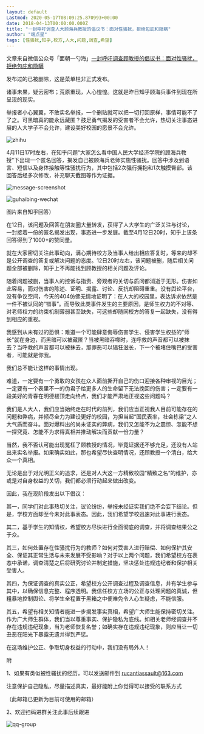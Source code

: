 ```yaml
---
layout: default
Lastmod: 2020-05-17T08:09:25.870993+00:00
date: 2018-04-13T00:00:00.000Z
title: "一封呼吁调查人大顾海兵教授的倡议书：面对性骚扰，拒绝包庇和隐瞒"
author: "端点星"
tags: [性骚扰,知乎,校方,人大,问题,调查,希望]
---
```


文章来自微信公众号「面朝一勺海」[一封呼吁调查顾教授的倡议书：面对性骚扰，拒绝包庇和隐瞒](https://mp.weixin.qq.com/s/_zgq5K6u_e7lP-FUue_5kQ)

发布过的已被删除，这是菜单栏非正式发布。

诸事未果，疑云密布；荒原重现，人心惶惶。这就是昨日知乎顾海兵事件到现在所呈现的现实。

举报者小心翼翼，不敢实名举报，一个删贴就可以把一切打回原样，事情可能不了了之。可黑暗真的能永远藏匿？鼓足勇气揭发的受害者不会允许，热切关注事态进展的人大学子不会允许，建设美好校园的愿景不会允许。

![zhihu](https://images.weserv.nl/?url=https%3A//i.imgur.com/AJBttUT.jpg)

4月11日17时左右，在知乎问题“大家怎么看中国人民大学经济学院的顾海兵教授”下出现一个匿名回答，揭发自己被顾海兵老师实施性骚扰。回答中涉及到语言、短信以及身体接触等性骚扰行为，其中包括2次强行拥抱和1次触摸臀部。该回答后经多次修改，补充聊天截图等作为证据。

![message-screenshot](https://images.weserv.nl/?url=https%3A//i.imgur.com/Fagcc2n.jpg)

![guhaibing-wechat](https://images.weserv.nl/?url=https%3A//i.imgur.com/AopEawF.jpg)

图片来自知乎回答）

在12日，该问题及回答在朋友圈大量转发，获得了人大学生的广泛关注与讨论，一封接着一份的匿名揭发出现，事态进一步发展。截至4月12日20时，知乎上该条回答得到了1000+的赞同量。

就在大家密切关注此事动向，满心期待校方及当事人给出相应答复时，等来的却不是公开调查的答复或解决问题的态度。12日20时左右，该问题被删，随后相关问题全部被删除，知乎上不再能找到顾教授的相关问题及评论。

随着问题被删，当事人的控诉与指责、旁观者的关切与质问都消逝于无形。伤害如此容易，而对伤害的陈述、证明、揭露、讨论、反抗却阻碍重重。没有舆论平台，没有争议空间，今天的404仿佛无情地证明了：在人大的校园里，表达诉求依然是一件不被认同的“错事”。而导致此类事件发生的主要原因，是师生权力的不对等、对老师权力的约束机制薄弱甚至缺失，可这些却随同校方的答复一起缺失，没有得到相应的重视。

我感到从未有过的恐惧：难道一个可能肆意侮辱伤害学生、侵害学生权益的“师长”就在身边，而黑暗可以被藏匿？当被黑暗吞噬时，连呼救的声音都可以被抹去？当呼救的声音都可以被抹去，那罪恶可以猖狂滋长，下一个被堵住嘴巴的受害者，可能就是你我。

我们总不能让这样的事情出现。

难道，一定要有一个勇敢的女孩在众人面前撕开自己的伤口迎接各种审视的目光；一定要有一个表里不一的伪君子给更多人的生命留下无法挽回的伤害；一定要有一段美好的青春在明德楼顶走向终点，我们才能严肃地正视这些问题吗？

我们是人大人，我们应当始终走在时代的前列，我们应当正视我人目前可能存在的问题和弊病，并倾尽全力为建设更好的校园，为担当起“国民表率，社会栋梁”之人大气质而奋斗。面对爆料出的尚未证实的弊病，我们又怎能不为之震惊、怎能不想一探究竟、怎能不为求得真相并推动解决而贡献一份力量？

当然，我不否认可能出现冤枉了顾教授的情况，毕竟证据还不够充足，还没有人站出来实名举报。如果确实如此，那也希望尽快查明情况，还顾教授一个清白，给大众一个真相。

无论是出于对光明正义的追求，还是对人大这一方精致校园“精致之名”的维护，亦或是对自身权益的关切，我们都必须行动起来做出改变。

因此，我在现阶段发出以下倡议：

其一，同学们对此事热切关注，议论纷纷，举报未经证实我们绝不会妄下结论。但是，学校方面却至今未对此事表态。因此，我们希望学校迅速对此事进行表态。

其二，基于学生的知情权，希望校方尽快进行全面彻底的调查，并将调查结果公之于众。

其三，如何处置存在性骚扰行为的教师？如何对受害人进行赔偿、如何保护其安全、保证其正常生活与未来发展不受影响？对于以上两个问题，我们希望校方在表态中承诺，调查清楚之后将研究讨论并制定措施，坚决惩处违规违纪者和保护相关受害人。

其四，为保证调查的真实公正，希望校方公开调查过程及调查信息，并有学生参与其中，以确保信息完整、程序透明。我信任校方立场的公正与处理问题的真诚，但粗暴地控制舆论、将学生全程置于黑箱之中便难免令人心生疑虑，不能信服。

其五，希望有相关知情者能进一步揭发事实真相，希望广大师生能保持密切关注。作为广大师生群体，我们当以尊重事实、保护隐私为底线。如相关老师经调查并不存在违规违纪现象，当为老师恢复名誉；如确实存在违规违纪现象，则应当让一切丑恶在阳光下暴露无遗并得到严惩。

在这场维护公正、争取切身权益的行动中，我们没有局外人！

附

1、如果有类似被性骚扰的经历，可以发送邮件到 [rucantiassault@163.com](rucantiassault@163.com)

注意保护自己隐私，尽量描述真实，最好能附上你觉得可以接受的联系方式

（此邮箱已更新为目前可使用的邮箱）

2、欢迎扫码进群关注此事后续跟进

![qq-group](https://images.weserv.nl/?url=https%3A//i.imgur.com/ZnOjtBE.jpg)


